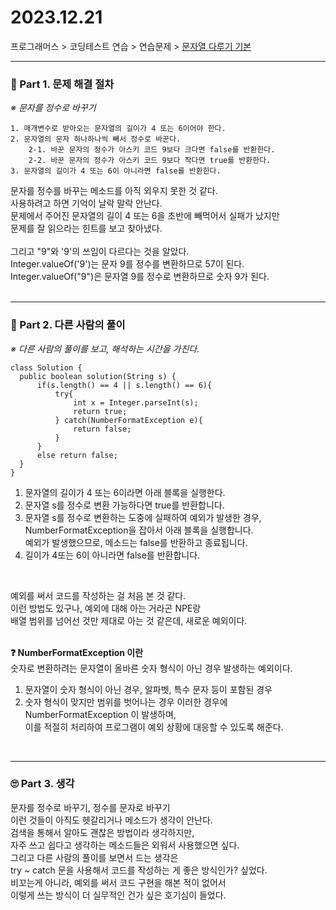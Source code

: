
# 2023.12.21

프로그래머스 > 코딩테스트 연습 > 연습문제 > [문자열 다루기 기본](https://school.programmers.co.kr/learn/courses/30/lessons/12918?language=java)

---
### 📌 Part 1. 문제 해결 절차
_※ 문자를 정수로 바꾸기_<br>
```
1. 매개변수로 받아오는 문자열의 길이가 4 또는 6이어야 한다.
2. 문자열의 문자 하나하나씩 빼서 정수로 바꾼다.
    2-1. 바꾼 문자의 정수가 아스키 코드 9보다 크다면 false를 반환한다.
    2-2. 바꾼 문자의 정수가 아스키 코드 9보다 작다면 true를 반환한다.
3. 문자열의 길이가 4 또는 6이 아니라면 false를 반환한다.
```

문자를 정수를 바꾸는 메소드를 아직 외우지 못한 것 같다.<br>
사용하려고 하면 기억이 날락 말락 안난다.<br>
문제에서 주어진 문자열의 길이 4 또는 6을 초반에 빼먹어서 실패가 났지만<br>
문제를 잘 읽으라는 힌트를 보고 찾아냈다.<br>
<br>
그리고 "9"와 '9'의 쓰임이 다르다는 것을 알았다.<br>
Integer.valueOf('9')는 문자 9를 정수를 변환하므로 57이 된다.<br>
Integer.valueOf("9")은 문자열 9를 정수로 변환하므로 숫자 9가 된다.<br>
<br>

---
### 📌 Part 2. 다른 사람의 풀이
_※ 다른 사람의 풀이를 보고, 해석하는 시간을 가진다._<br>
```
class Solution {
  public boolean solution(String s) {
      if(s.length() == 4 || s.length() == 6){
          try{
              int x = Integer.parseInt(s);
              return true;
          } catch(NumberFormatException e){
              return false;
          }
      }
      else return false;
  }
}
```
1. 문자열의 길이가 4 또는 6이라면 아래 블록을 실행한다.
2. 문자열 s를 정수로 변환 가능하다면 true를 반환합니다.
3. 문자열 s를 정수로 변환하는 도중에 실패하여 예외가 발생한 경우,<br>
   NumberFormatException을 잡아서 아래 블록을 실행합니다.<br>
   예외가 발생했으므로, 메소드는 false를 반환하고 종료됩니다.
5. 길이가 4또는 6이 아니라면 false를 반환합니다.
<br>

예외를 써서 코드를 작성하는 걸 처음 본 것 같다.<br>
이런 방법도 있구나, 예외에 대해 아는 거라곤 NPE랑<br>
배열 범위를 넘어선 것만 제대로 아는 것 같은데, 새로운 예외이다.<br>
<br>

<b>❓ NumberFormatException 이란</b><br>
숫자로 변환하려는 문자열이 올바른 숫자 형식이 아닌 경우 발생하는 예외이다.<br>
1. 문자열이 숫자 형식이 아닌 경우, 알파벳, 특수 문자 등이 포함된 경우
2. 숫자 형식이 맞지만 범위를 벗어나는 경우
이러한 경우에 NumberFormatException 이 발생하며, <br>
이를 적절히 처리하여 프로그램이 예외 상황에 대응할 수 있도록 해준다.
<br>

---
### 🙄 Part 3. 생각
문자를 정수로 바꾸기, 정수를 문자로 바꾸기<br>
이런 것들이 아직도 헷갈리거나 메소드가 생각이 안난다.<br>
검색을 통해서 알아도 괜찮은 방법이라 생각하지만,<br>
자주 쓰고 쉽다고 생각하는 메소드들은 외워서 사용했으면 싶다.<br>
그리고 다른 사람의 풀이를 보면서 드는 생각은<br>
try ~ catch 문을 사용해서 코드를 작성하는 게 좋은 방식인가? 싶었다.<br>
비꼬는게 아니라, 예외를 써서 코드 구현을 해본 적이 없어서<br>
이렇게 쓰는 방식이 더 실무적인 건가 싶은 호기심이 들었다.